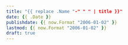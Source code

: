 ```yaml
---
title: "{{ replace .Name "-" " " | title }}"
date: {{ .Date }}
publishdate: {{ now.Format "2006-01-02" }}
lastmod: {{ now.Format "2006-01-02" }}
draft: true
---
```


